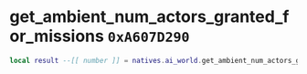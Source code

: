# get_ambient_num_actors_granted_for_missions `0xA607D290`

```lua
local result --[[ number ]] = natives.ai_world.get_ambient_num_actors_granted_for_missions()
```